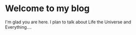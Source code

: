 # Welcome to my blog

I'm glad you are here. I plan to talk about Life the Universe and Everything....
